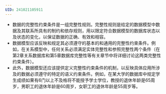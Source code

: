 ```yaml
---
UID: 241021105911
---
```


- 数据的完整性约束条件是一组完整性规则。完整性规则是给定的数据模型中数据及其联系所具有的制约和依存规则，用以限定符合数据模型的数据库状态以及状态的变化，以保证数据的正确、有效和相容。
- 数据模型应该反映和规定其必须遵守的基本的和通用的完整性约束条件。例如，在关系模型中，任何关系必须满足实体完整性和参照完整性两个条件（在第2章关系数据库和第5章数据库完整性等有关章节中将详细讨论这两类完整性约束条件）。
- 此外，数据模型还应该提供定义完整性约束条件的机制，以反映具体应用所涉及的数据必须遵守的特定的语义约束条件。例如，在某大学的数据库中规定学生成绩如果有6门以上不及格将不能授予学士学位，教授的退休年龄是65周岁，男职工的退休年龄是60周岁，女职工的退休年龄是55周岁等。